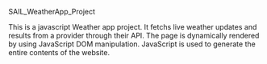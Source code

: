 SAIL_WeatherApp_Project


This is a javascript Weather app project. It fetchs live weather updates and results from a provider through their API. The page is dynamically rendered by using JavaScript DOM manipulation. JavaScript is used to generate the entire contents of the website.